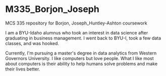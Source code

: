 # M335_Borjon_Joseph

MCS 335 repository for Borjon, Joseph_Huntley-Ashton coursework

I am a BYU-Idaho alumnus who took an interest in data science after graduating in business management. I went back to BYU-I, took a few data classes, and was hooked.

Currently, I'm pursuing a master's degree in data analytics from Western Governors University. I like computers but love people. What I like most about computers is their ability to help humans solve problems and make their lives better.
